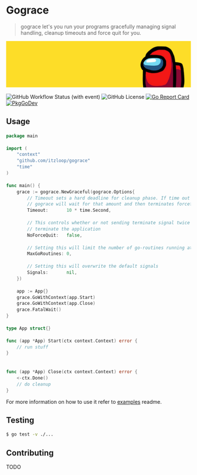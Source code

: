 # Gograce
> gograce let's you run your programs gracefully managing signal handling, cleanup timeouts and force quit for you.

![Red Sus](./.github/sus.png)

![GitHub Workflow Status (with event)](https://img.shields.io/github/actions/workflow/status/itzloop/gograce/test.yml)
![GitHub License](https://img.shields.io/github/license/itzloop/gograce)
[![Go Report Card](https://goreportcard.com/badge/github.com/itzloop/gograce)](https://goreportcard.com/report/github.com/itzloop/gograce)
[![PkgGoDev](https://pkg.go.dev/badge/mod/github.com/itzloop/gograce)](https://pkg.go.dev/mod/github.com/itzloop/gograce)

## Usage
```go
package main

import (
    "context"
    "github.com/itzloop/gograce"
    "time"
)

func main() {
    grace := gograce.NewGraceful(gograce.Options{
        // Timeout sets a hard deadline for cleanup phase. If time out is specified, 
        // gograce will wait for that amount and then terminates forcefully
        Timeout:       10 * time.Second,

        // This controls whether or not sending terminate signal twice will forcefully
        // terminate the application
        NoForceQuit:   false,

        // Setting this will limit the number of go-routines running at the same time.
        MaxGoRoutines: 0,

        // Setting this will overwrite the default signals
        Signals:       nil,
    })

    app := App{}
    grace.GoWithContext(app.Start)
    grace.GoWithContext(app.Close)
    grace.FatalWait()
}

type App struct{}

func (app *App) Start(ctx context.Context) error {
    // run stuff
}


func (app *App) Close(ctx context.Context) error {
    <-ctx.Done()
    // do cleanup
}
```

For more information on how to use it refer to [examples](/examples/README.md) readme.

## Testing

```bash
$ go test -v ./...
```

## Contributing

TODO
